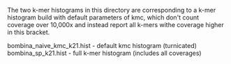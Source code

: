 The two k-mer histograms in this directory are corresponding to a k-mer histogram build with default parameters of kmc, which don't count coverage over 10,000x and instead report all k-mers withe coverage higher in this bracket.

bombina_naive_kmc_k21.hist - default kmc histogram (turnicated)
bombina_sp_k21.hist - full k-mer histogram (includes all coverages)
